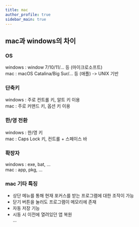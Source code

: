 ```yaml
---
title: mac
author_profile: true
sidebar_main: true
---
```


## mac과 windows의 차이

### OS  
windows : window 7/10/11/... 등 (마이크로소프트)  
mac : macOS Catalina/Big Sur/... 등 (애플) -> UNIX 기반  

### 단축키  
windows : 주로 컨트롤 키, 알트 키 이용  
mac : 주로 커맨드 키, 옵션 키 이용  

### 한/영 전환  
windows : 한/영 키  
mac : Caps Lock 키, 컨트롤 + 스페이스 바  

### 확장자  
windows : exe, bat, ...  
mac : app, pkg, ...  
  
### mac 기타 특징    
- 상단 메뉴를 통해 현재 포커스를 받는 프로그램에 대한 조작이 가능  
- 닫기 버튼을 눌러도 프로그램이 메모리에 존재  
- 자동 저장 기능  
- 시동 시 이전에 열려있던 앱 복원  
...  